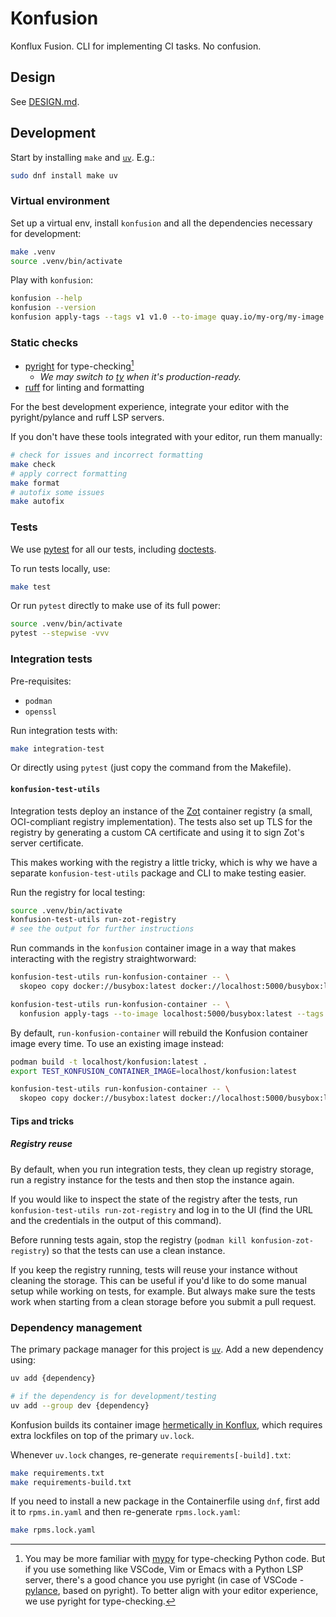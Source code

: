 # Konfusion

Konflux Fusion. CLI for implementing CI tasks. No confusion.

## Design

See [DESIGN.md](DESIGN.md).

## Development

Start by installing `make` and [`uv`][uv]. E.g.:

```bash
sudo dnf install make uv
```

### Virtual environment

Set up a virtual env, install `konfusion` and all the dependencies necessary
for development:

```bash
make .venv
source .venv/bin/activate
```

Play with `konfusion`:

```bash
konfusion --help
konfusion --version
konfusion apply-tags --tags v1 v1.0 --to-image quay.io/my-org/my-image:latest
```

### Static checks

* [pyright] for type-checking[^why-pyright]
  * _We may switch to [ty] when it's production-ready._
* [ruff] for linting and formatting

For the best development experience, integrate your editor with the pyright/pylance
and ruff LSP servers.

If you don't have these tools integrated with your editor, run them manually:

```bash
# check for issues and incorrect formatting
make check
# apply correct formatting
make format
# autofix some issues
make autofix
```

[^why-pyright]: You may be more familiar with [mypy] for type-checking Python code.
  But if you use something like VSCode, Vim or Emacs with a Python LSP server, there's
  a good chance you use pyright (in case of VSCode - [pylance], based on pyright).
  To better align with your editor experience, we use pyright for type-checking.

### Tests

We use [pytest] for all our tests, including [doctests][pytest-doctest].

To run tests locally, use:

```bash
make test
```

Or run `pytest` directly to make use of its full power:

```bash
source .venv/bin/activate
pytest --stepwise -vvv
```

### Integration tests

Pre-requisites:

* `podman`
* `openssl`

Run integration tests with:

```bash
make integration-test
```

Or directly using `pytest` (just copy the command from the Makefile).

#### `konfusion-test-utils`

Integration tests deploy an instance of the [Zot] container registry (a small, OCI-compliant
registry implementation). The tests also set up TLS for the registry by generating
a custom CA certificate and using it to sign Zot's server certificate.

This makes working with the registry a little tricky, which is why we have a separate
`konfusion-test-utils` package and CLI to make testing easier.

Run the registry for local testing:

```bash
source .venv/bin/activate
konfusion-test-utils run-zot-registry
# see the output for further instructions
```

Run commands in the `konfusion` container image in a way that makes interacting
with the registry straightworward:

```bash
konfusion-test-utils run-konfusion-container -- \
  skopeo copy docker://busybox:latest docker://localhost:5000/busybox:latest

konfusion-test-utils run-konfusion-container -- \
  konfusion apply-tags --to-image localhost:5000/busybox:latest --tags test
```

By default, `run-konfusion-container` will rebuild the Konfusion container image
every time. To use an existing image instead:

```bash
podman build -t localhost/konfusion:latest .
export TEST_KONFUSION_CONTAINER_IMAGE=localhost/konfusion:latest

konfusion-test-utils run-konfusion-container -- \
  skopeo copy docker://busybox:latest docker://localhost:5000/busybox:latest
```

#### Tips and tricks

##### Registry reuse

By default, when you run integration tests, they clean up registry storage,
run a registry instance for the tests and then stop the instance again.

If you would like to inspect the state of the registry after the tests, run
`konfusion-test-utils run-zot-registry` and log in to the UI (find the URL and
the credentials in the output of this command).

Before running tests again, stop the registry (`podman kill konfusion-zot-registry`)
so that the tests can use a clean instance.

If you keep the registry running, tests will reuse your instance without cleaning
the storage. This can be useful if you'd like to do some manual setup while working
on tests, for example. But always make sure the tests work when starting from a clean
storage before you submit a pull request.

### Dependency management

The primary package manager for this project is [`uv`][uv]. Add a new dependency
using:

```bash
uv add {dependency}

# if the dependency is for development/testing
uv add --group dev {dependency}
```

Konfusion builds its container image [hermetically in Konflux][konflux-hermetic],
which requires extra lockfiles on top of the primary `uv.lock`.

Whenever `uv.lock` changes, re-generate `requirements[-build].txt`:

```bash
make requirements.txt
make requirements-build.txt
```

If you need to install a new package in the Containerfile using `dnf`, first
add it to `rpms.in.yaml` and then re-generate `rpms.lock.yaml`:

```bash
make rpms.lock.yaml
```

[uv]: https://docs.astral.sh/uv/
[ty]: https://github.com/astral-sh/ty
[ruff]: https://docs.astral.sh/ruff/
[mypy]: https://mypy.readthedocs.io/en/stable/
[pylance]: https://marketplace.visualstudio.com/items?itemName=ms-python.vscode-pylance
[pyright]: https://microsoft.github.io/pyright/#/
[pytest]: https://docs.pytest.org/en/stable/
[pytest-doctest]: https://docs.pytest.org/en/stable/how-to/doctest.html
[Zot]: https://zotregistry.dev/
[konflux-hermetic]: https://konflux-ci.dev/docs/building/hermetic-builds/
